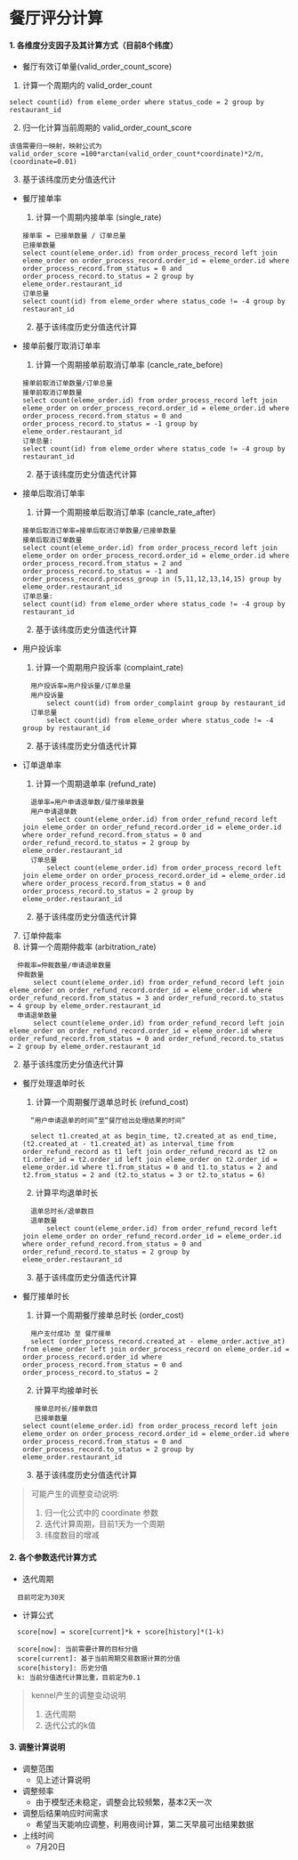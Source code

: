 # 餐厅评分计算

#### 1. 各维度分支因子及其计算方式（目前8个纬度）
- 餐厅有效订单量(valid_order_count_score)
 1. 计算一个周期内的 valid_order_count
  ```
  select count(id) from eleme_order where status_code = 2 group by restaurant_id
  ```
  2. 归一化计算当前周期的 valid_order_count_score
  ```
  该值需要归一映射，映射公式为 
  valid_order_score =100*arctan(valid_order_count*coordinate)*2/π, (coordinate=0.01)
  ```
  3. 基于该纬度历史分值迭代计
   
- 餐厅接单率
  1. 计算一个周期内接单率 (single_rate)
  ```   
  接单率 = 已接单数量 / 订单总量
  已接单数量
  select count(eleme_order.id) from order_process_record left join eleme_order on order_process_record.order_id = eleme_order.id where order_process_record.from_status = 0 and order_process_record.to_status = 2 group by eleme_order.restaurant_id
  订单总量
  select count(id) from eleme_order where status_code != -4 group by restaurant_id
  ```
  2. 基于该纬度历史分值迭代计算

- 接单前餐厅取消订单率

  1. 计算一个周期接单前取消订单率 (cancle_rate_before)
  ```
  接单前取消订单数量/订单总量
  接单前取消订单数量
  select count(eleme_order.id) from order_process_record left join eleme_order on order_process_record.order_id = eleme_order.id where order_process_record.from_status = 0 and order_process_record.to_status = -1 group by eleme_order.restaurant_id
  订单总量:
  select count(id) from eleme_order where status_code != -4 group by restaurant_id
  ```
  2. 基于该纬度历史分值迭代计算

- 接单后取消订单率
  1. 计算一个周期接单后取消订单率 (cancle_rate_after)
    ```
    接单后取消订单率=接单后取消订单数量/已接单数量
    接单后取消订单数量
    select count(eleme_order.id) from order_process_record left join eleme_order on order_process_record.order_id = eleme_order.id where order_process_record.from_status = 2 and order_process_record.to_status = -1 and order_process_record.process_group in (5,11,12,13,14,15) group by eleme_order.restaurant_id
    订单总量:
    select count(id) from eleme_order where status_code != -4 group by restaurant_id
    ```
  2. 基于该纬度历史分值迭代计算

- 用户投诉率
  1. 计算一个周期用户投诉率 (complaint_rate)
  ```
  	用户投诉率=用户投诉量/订单总量
	用户投诉量
		select count(id) from order_complaint group by restaurant_id
	订单总量
		select count(id) from eleme_order where status_code != -4 group by restaurant_id
  ```
  2. 基于该纬度历史分值迭代计算


- 订单退单率
  1. 计算一个周期退单率 (refund_rate)
  ```
	退单率=用户申请退单数/餐厅接单数量
	用户申请退单数
		select count(eleme_order.id) from order_refund_record left join eleme_order on order_refund_record.order_id = eleme_order.id where order_refund_record.from_status = 0 and order_refund_record.to_status = 2 group by eleme_order.restaurant_id
	订单总量
		select count(eleme_order.id) from order_process_record left join eleme_order on order_process_record.order_id = eleme_order.id where order_process_record.from_status = 0 and order_process_record.to_status = 2 group by eleme_order.restaurant_id
  ```
  2. 基于该纬度历史分值迭代计算

7. 订单仲裁率
  1. 计算一个周期仲裁率 (arbitration_rate)
  ```
	仲裁率=仲裁数量/申请退单数量
	仲裁数量
		select count(eleme_order.id) from order_refund_record left join eleme_order on order_refund_record.order_id = eleme_order.id where order_refund_record.from_status = 3 and order_refund_record.to_status = 4 group by eleme_order.restaurant_id
	申请退单数量
		select count(eleme_order.id) from order_refund_record left join eleme_order on order_refund_record.order_id = eleme_order.id where order_refund_record.from_status = 0 and order_refund_record.to_status = 2 group by eleme_order.restaurant_id
  ```
  2. 基于该纬度历史分值迭代计算

- 餐厅处理退单时长
  1. 计算一个周期餐厅退单总时长 (refund_cost)
  ```
	“用户申请退单的时间”至“餐厅给出处理结果的时间”
    
	select t1.created_at as begin_time, t2.created_at as end_time, (t2.created_at - t1.created_at) as interval_time from order_refund_record as t1 left join order_refund_record as t2 on t1.order_id = t2.order_id left join eleme_order on t2.order_id = eleme_order.id where t1.from_status = 0 and t1.to_status = 2 and t2.from_status = 2 and (t2.to_status = 3 or t2.to_status = 6)  
  ```
  2. 计算平均退单时长
  ```
    退单总时长/退单数目
    退单数量
		select count(eleme_order.id) from order_refund_record left join eleme_order on order_refund_record.order_id = eleme_order.id where order_refund_record.from_status = 0 and order_refund_record.to_status = 2 group by eleme_order.restaurant_id
  ```
  3. 基于该纬度历史分值迭代计算

- 餐厅接单时长
  1. 计算一个周期餐厅接单总时长 (order_cost)
  ```
	用户支付成功 至 餐厅接单
	select (order_process_record.created_at - eleme_order.active_at) from eleme_order left join order_process_record on eleme_order.id = order_process_record.order_id where order_process_record.from_status = 0 and order_process_record.to_status = 2
  ```
  2. 计算平均接单时长
  ```
     接单总时长/接单数目
     已接单数量
  select count(eleme_order.id) from order_process_record left join eleme_order on order_process_record.order_id = eleme_order.id where order_process_record.from_status = 0 and order_process_record.to_status = 2 group by eleme_order.restaurant_id
  ```
  3. 基于该纬度历史分值迭代计算

> 可能产生的调整变动说明:
>   1. 归一化公式中的 coordinate 参数
>   2. 迭代计算周期，目前1天为一个周期
>   3. 纬度数目的增减

#### 2. 各个参数迭代计算方式
 - 迭代周期
 ```
   目前可定为30天
 ```
 - 计算公式
 ```
   score[now] = score[current]*k + score[history]*(1-k)
   
   score[now]: 当前需要计算的目标分值
   score[current]: 基于当前周期交易数据计算的分值
   score[history]: 历史分值
   k: 当前分值迭代计算比重，目前定为0.1
 ```
 > kennel产生的调整变动说明
 > 1. 迭代周期
 > 2. 迭代公式的k值

#### 3. 调整计算说明
  - 调整范围
    - 见上述计算说明
  - 调整频率
    - 由于模型还未稳定，调整会比较频繁，基本2天一次
  - 调整后结果响应时间需求
    - 希望当天能响应调整，利用夜间计算，第二天早晨可出结果数据
  - 上线时间
    - 7月20日
